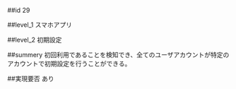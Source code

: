 ##id
29

##level_1
スマホアプリ

##level_2
初期設定

##summery
初回利用であることを検知でき、全てのユーザアカウントが特定のアカウントで初期設定を行うことができる。

##実現要否
あり


